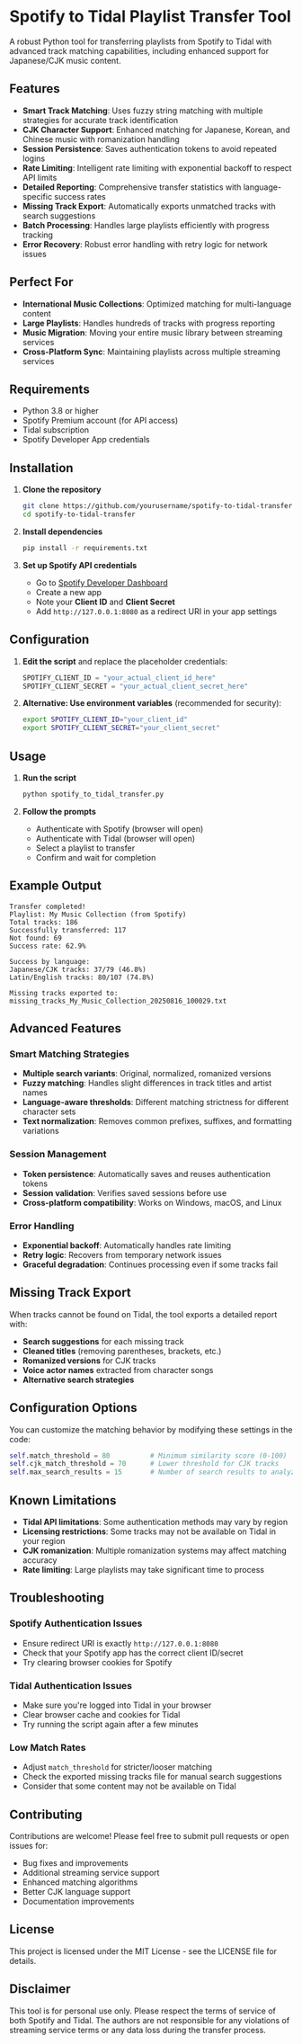 # Spotify to Tidal Playlist Transfer Tool

A robust Python tool for transferring playlists from Spotify to Tidal with advanced track matching capabilities, including enhanced support for Japanese/CJK music content.

## Features

- **Smart Track Matching**: Uses fuzzy string matching with multiple strategies for accurate track identification
- **CJK Character Support**: Enhanced matching for Japanese, Korean, and Chinese music with romanization handling
- **Session Persistence**: Saves authentication tokens to avoid repeated logins
- **Rate Limiting**: Intelligent rate limiting with exponential backoff to respect API limits
- **Detailed Reporting**: Comprehensive transfer statistics with language-specific success rates
- **Missing Track Export**: Automatically exports unmatched tracks with search suggestions
- **Batch Processing**: Handles large playlists efficiently with progress tracking
- **Error Recovery**: Robust error handling with retry logic for network issues

## Perfect For

- **International Music Collections**: Optimized matching for multi-language content
- **Large Playlists**: Handles hundreds of tracks with progress reporting
- **Music Migration**: Moving your entire music library between streaming services
- **Cross-Platform Sync**: Maintaining playlists across multiple streaming services

## Requirements

- Python 3.8 or higher
- Spotify Premium account (for API access)
- Tidal subscription
- Spotify Developer App credentials

## Installation

1. **Clone the repository**
   ```bash
   git clone https://github.com/yourusername/spotify-to-tidal-transfer.git
   cd spotify-to-tidal-transfer
   ```

2. **Install dependencies**
   ```bash
   pip install -r requirements.txt
   ```

3. **Set up Spotify API credentials**
   - Go to [Spotify Developer Dashboard](https://developer.spotify.com/dashboard/applications)
   - Create a new app
   - Note your **Client ID** and **Client Secret**
   - Add `http://127.0.0.1:8080` as a redirect URI in your app settings

## Configuration

1. **Edit the script** and replace the placeholder credentials:
   ```python
   SPOTIFY_CLIENT_ID = "your_actual_client_id_here"
   SPOTIFY_CLIENT_SECRET = "your_actual_client_secret_here"
   ```

2. **Alternative: Use environment variables** (recommended for security):
   ```bash
   export SPOTIFY_CLIENT_ID="your_client_id"
   export SPOTIFY_CLIENT_SECRET="your_client_secret"
   ```

## Usage

1. **Run the script**
   ```bash
   python spotify_to_tidal_transfer.py
   ```

2. **Follow the prompts**
   - Authenticate with Spotify (browser will open)
   - Authenticate with Tidal (browser will open)
   - Select a playlist to transfer
   - Confirm and wait for completion

## Example Output

```
Transfer completed!
Playlist: My Music Collection (from Spotify)
Total tracks: 186
Successfully transferred: 117
Not found: 69
Success rate: 62.9%

Success by language:
Japanese/CJK tracks: 37/79 (46.8%)
Latin/English tracks: 80/107 (74.8%)

Missing tracks exported to: missing_tracks_My_Music_Collection_20250816_100029.txt
```

## Advanced Features

### Smart Matching Strategies
- **Multiple search variants**: Original, normalized, romanized versions
- **Fuzzy matching**: Handles slight differences in track titles and artist names
- **Language-aware thresholds**: Different matching strictness for different character sets
- **Text normalization**: Removes common prefixes, suffixes, and formatting variations

### Session Management
- **Token persistence**: Automatically saves and reuses authentication tokens
- **Session validation**: Verifies saved sessions before use
- **Cross-platform compatibility**: Works on Windows, macOS, and Linux

### Error Handling
- **Exponential backoff**: Automatically handles rate limiting
- **Retry logic**: Recovers from temporary network issues
- **Graceful degradation**: Continues processing even if some tracks fail

## Missing Track Export

When tracks cannot be found on Tidal, the tool exports a detailed report with:

- **Search suggestions** for each missing track
- **Cleaned titles** (removing parentheses, brackets, etc.)
- **Romanized versions** for CJK tracks
- **Voice actor names** extracted from character songs
- **Alternative search strategies**

## Configuration Options

You can customize the matching behavior by modifying these settings in the code:

```python
self.match_threshold = 80          # Minimum similarity score (0-100)
self.cjk_match_threshold = 70      # Lower threshold for CJK tracks
self.max_search_results = 15       # Number of search results to analyze
```

## Known Limitations

- **Tidal API limitations**: Some authentication methods may vary by region
- **Licensing restrictions**: Some tracks may not be available on Tidal in your region
- **CJK romanization**: Multiple romanization systems may affect matching accuracy
- **Rate limiting**: Large playlists may take significant time to process

## Troubleshooting

### Spotify Authentication Issues
- Ensure redirect URI is exactly `http://127.0.0.1:8080`
- Check that your Spotify app has the correct client ID/secret
- Try clearing browser cookies for Spotify

### Tidal Authentication Issues
- Make sure you're logged into Tidal in your browser
- Clear browser cache and cookies for Tidal
- Try running the script again after a few minutes

### Low Match Rates
- Adjust `match_threshold` for stricter/looser matching
- Check the exported missing tracks file for manual search suggestions
- Consider that some content may not be available on Tidal

## Contributing

Contributions are welcome! Please feel free to submit pull requests or open issues for:

- Bug fixes and improvements
- Additional streaming service support
- Enhanced matching algorithms
- Better CJK language support
- Documentation improvements

## License

This project is licensed under the MIT License - see the LICENSE file for details.

## Disclaimer

This tool is for personal use only. Please respect the terms of service of both Spotify and Tidal. The authors are not responsible for any violations of streaming service terms or any data loss during the transfer process.
